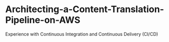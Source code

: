 # Architecting-a-Content-Translation-Pipeline-on-AWS
Experience with Continuous Integration and Continuous Delivery (CI/CD)
